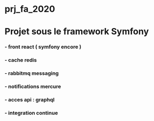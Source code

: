 # prj_fa_2020
# Projet sous le framework Symfony

### - front react ( symfony encore )

### - cache redis


### - rabbitmq messaging


### - notifications mercure


### - acces api : graphql

### - integration continue
